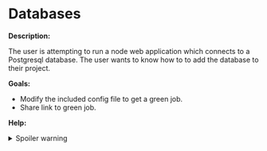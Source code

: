 # Databases

**Description:**

The user is attempting to run a node web application which connects to a Postgresql database. The user wants to know how to to add the database to their project.

**Goals:**

- Modify the included config file to get a green job.
- Share link to green job.

**Help:**
<details>
  <summary>Spoiler warning</summary>
      * https://circleci.com/docs/2.0/postgres-config/
      * https://github.com/Animosity/CraftIRC/wiki/Complete-idiot's-introduction-to-yaml
      * https://circleci.com/docs/2.0/hello-world/#echo-hello-world-with-a-build-job
</details>